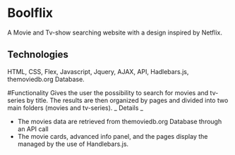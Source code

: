 # Boolflix
A Movie and Tv-show searching website with a design inspired by Netflix.

## Technologies
HTML, CSS, Flex, 
Javascript, Jquery, AJAX, API, Hadlebars.js, 
themoviedb.org Database.

#Functionality
Gives the user the possibility to search for movies and tv-series by title. The results are then organized by pages and divided into two main folders (movies and tv-series).
_ Details _
- The movies data are retrieved from themoviedb.org Database through an API call
- The movie cards, advanced info panel, and the pages display the managed by the use of Handlebars.js.



